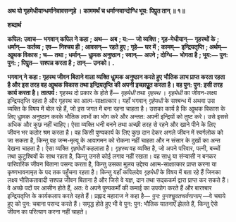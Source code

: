 **अथ यो गृहमेधीयान्धर्मानेवावसन्गृहे ।** **काममर्थं च धर्मान्स्वान्दोग्धि भूय: पिपॢत तान् ॥ १॥** 

**शब्दार्थ** 

**कपिल: उवाच—** **भगवान् कपिल ने कहा** **; अथ—** **अब** **; य:—** **जो व्यक्ति** **; गृह-मेधीयान्—** **गृहस्थों के** **; धर्मान्—** **कर्तव्य** **; एव—** **निश्चय ही** **; आवसन्—** **रहते हुए** **; गृहे—** **घर में** **; कामम्—** **इन्द्रियतृप्ति** **; अर्थम्—** **आॢथक विकास** **; च—** **तथा** **; धर्मान्—** **धाॢमक अनुष्ठान** **; स्वान्—** **अपने** **; दोग्धि—** **भोगता है** **; भूय:—** **पुन: पुन:** **; पिपॢत—** **सश्पन्न करता है** **;** **तान्—** **उनको।** **.** 

**भगवान् ने कहा : गृहस्थ जीवन बिताने वाला व्यक्ति धाॢमक अनुष्ठान करते हुए** **भौतिक लाभ प्राप्त करता रहता है और इस तरह वह आॢथक विकास तथा इन्द्रियतृप्ति** **की अपनी इच्छापूॢत करता है। वह पुन: पुन: इसी तरह कार्य करता है।** **तात्पर्य :** गृहस्थ दो प्रकार के होते हैं— *गृहमेधी* तथा *गृहस्थ* । *गृहमेधी* का जीवन-लक्ष्य इन्द्रियतृप्ति रहता है और गृहस्थ का आत्म-साक्षात्कार। यहाँ भगवान् *गृहेमधी* के सश्बन्ध में अथवा उस व्यक्ति के विषय में बोल रहे हैं, जो इस जगत में बना रहना चाहता है। उसका कार्य है कि आॢथक विकास के लिए धाॢमक अनुष्ठान करके भौतिक लाभों का भोग करे और अन्तत: अपनी इन्द्रियों को तुष्ट करे। उसे इससे अधिक और कुछ नहीं चाहिए। ऐसा व्यक्ति धनी बनने तथा अच्छी तरह से रहने और खाने पीने के लिए जीवन भर कठोर श्रम करता है। वह किसी पुण्यकार्य के लिए कुछ दान देकर अगले जीवन में स्वर्गलोक को जा सकता है, किन्तु वह जन्म-मृत्यू के आवागमन को रोकना नहीं चाहता और न संसार के दुखों का अन्त देखना चाहता है। ऐसा व्यक्ति *गृहमेधी* कहलाता है। *गृहस्थ* वह व्यक्ति है, जो अपने परिवार, पत्नी, बच्चों तथा कुटुश्बियों के साथ रहता है, किन्तु उनसे कोई लगाव नहीं रखता। वह साधु या संन्यासी न बनकर पारिवारिक जीवन बिताना पसन्द करता है, किन्तु उसका मुलय उद्देश्य आत्म-साक्षात्कार प्राप्त करना या कृष्णभावनामृत के पद तक पहुँचना रहता है। किन्तु यहाँ कपिलदेव *गृहमेधी* के विषय में बता रहे हैं जिनका लक्ष्य भौतिकतावादी सश्पन्न जीवन बिताना है और जिसे वे यज्ञ, दान तथा सद्ककर्म द्वारा प्राप्त कर सकते हैं। वे अच्छे पदों पर आसीन होते हैं, अत: वे अपने पुण्यकर्मों की कमाई का उपयोग करते हैं और बारश्बार इन्द्रियतृप्ति के कार्यकलाप करते रहते हैं। प्रह्लाद महाराज ने कहा है— *पुन: पुनश्चॢवतचर्वणानाम्* —वे चबाये हुए को पुन: चबाना पसन्द करते हैं। समृद्ध होते हुए भी वे पुन: पुन: भौतिक यातनाएँ झेलते हैं, किन्तु ऐसे जीवन का परित्याग करना नहीं चाहते।  